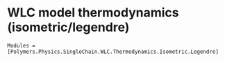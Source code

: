 # WLC model thermodynamics (isometric/legendre)

```@autodocs
Modules = [Polymers.Physics.SingleChain.WLC.Thermodynamics.Isometric.Legendre]
```
